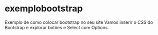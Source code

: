 # exemplobootstrap
Exemplo de como colocar bootstrap no seu site
Vamos inserir o CSS do Bootstrap e explorar botões e Select com Options.
